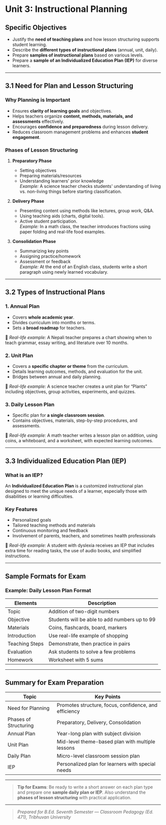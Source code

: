 # Unit 3: Instructional Planning

## Specific Objectives

- Justify the **need of teaching plans** and how lesson structuring supports student learning.  
- Describe the **different types of instructional plans** (annual, unit, daily).  
- Prepare **samples of instructional plans** based on various levels.  
- Prepare a **sample of an Individualized Education Plan (IEP)** for diverse learners.

---

## 3.1 Need for Plan and Lesson Structuring

### Why Planning is Important

- Ensures **clarity of learning goals** and objectives.  
- Helps teachers organize **content, methods, materials, and assessments** effectively.  
- Encourages **confidence and preparedness** during lesson delivery.  
- Reduces classroom management problems and enhances **student engagement**.

### Phases of Lesson Structuring

1. **Preparatory Phase**  
   - Setting objectives  
   - Preparing materials/resources  
   - Understanding learners' prior knowledge  
   *Example:* A science teacher checks students' understanding of living vs. non-living things before starting classification.

2. **Delivery Phase**  
   - Presenting content using methods like lectures, group work, Q&A.  
   - Using teaching aids (charts, digital tools).  
   - Active student participation.  
   *Example:* In a math class, the teacher introduces fractions using paper folding and real-life food examples.

3. **Consolidation Phase**  
   - Summarizing key points  
   - Assigning practice/homework  
   - Assessment or feedback  
   *Example:* At the end of an English class, students write a short paragraph using newly learned vocabulary.

---

## 3.2 Types of Instructional Plans

### 1. **Annual Plan**
- Covers **whole academic year**.
- Divides curriculum into months or terms.
- Sets a **broad roadmap** for teachers.

📝 *Real-life example:* A Nepali teacher prepares a chart showing when to teach grammar, essay writing, and literature over 10 months.

### 2. **Unit Plan**
- Covers a **specific chapter or theme** from the curriculum.
- Details learning outcomes, methods, and evaluation for the unit.
- Bridges between annual and daily planning.

📝 *Real-life example:* A science teacher creates a unit plan for “Plants” including objectives, group activities, experiments, and quizzes.

### 3. **Daily Lesson Plan**
- Specific plan for **a single classroom session**.
- Contains objectives, materials, step-by-step procedures, and assessments.

📝 *Real-life example:* A math teacher writes a lesson plan on addition, using coins, a whiteboard, and a worksheet, with expected learning outcomes.

---

## 3.3 Individualized Education Plan (IEP)

### What is an IEP?

An **Individualized Education Plan** is a customized instructional plan designed to meet the unique needs of a learner, especially those with disabilities or learning difficulties.

### Key Features

- Personalized goals  
- Tailored teaching methods and materials  
- Continuous monitoring and feedback  
- Involvement of parents, teachers, and sometimes health professionals

📝 *Real-life example:* A student with dyslexia receives an IEP that includes extra time for reading tasks, the use of audio books, and simplified instructions.

---

## Sample Formats for Exam

### Example: Daily Lesson Plan Format

| Elements         | Description                              |
|------------------|------------------------------------------|
| Topic            | Addition of two-digit numbers            |
| Objective        | Students will be able to add numbers up to 99 |
| Materials        | Coins, flashcards, board, markers        |
| Introduction     | Use real-life example of shopping        |
| Teaching Steps   | Demonstrate, then practice in pairs      |
| Evaluation       | Ask students to solve a few problems     |
| Homework         | Worksheet with 5 sums                    |

---

## Summary for Exam Preparation

| Topic                         | Key Points                                               |
|-------------------------------|-----------------------------------------------------------|
| Need for Planning             | Promotes structure, focus, confidence, and efficiency     |
| Phases of Structuring         | Preparatory, Delivery, Consolidation                      |
| Annual Plan                   | Year-long plan with subject division                      |
| Unit Plan                     | Mid-level theme-based plan with multiple lessons          |
| Daily Plan                    | Micro-level classroom session plan                        |
| IEP                           | Personalized plan for learners with special needs         |

---

> **Tip for Exams**: Be ready to write a short answer on each plan type and prepare one **sample daily plan or IEP**. Also understand the **phases of lesson structuring** with practical application.

---

> _Prepared for B.Ed. Seventh Semester — Classroom Pedagogy (Ed. 471), Tribhuvan University_
